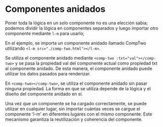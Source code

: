 # Componentes anidados

Poner toda la lógica en un solo componente no es una elección sabia; podemos dividir la lógica en componentes separados y luego importar otro componente mediante `l-m` para usarlo;

En el ejemplo, se importa un componente anidado llamado CompTwo utilizando `<l-m src="./comp-two.html"></l-m>`.

Se utiliza el componente anidado mediante `<comp-two :txt="val"></comp-two>` y se pasa la propiedad val del componente actual como propiedad txt al componente anidado. De esta manera, el componente anidado puede utilizar los datos pasados para renderizar.

En `<comp-two></comp-two>`, se utiliza el componente anidado sin pasar ninguna propiedad. La forma en que se utiliza depende de la lógica y el diseño del componente anidado en sí.

Una vez que un componente se ha cargado correctamente, se puede utilizar en cualquier lugar, sin importar cuántas veces se cargue el componente 'l-m' en diferentes lugares con el mismo componente. Este mecanismo garantiza la reutilización y coherencia del componente.

<a href="../../publics/examples/nested-component/demo.html" preview demo></a>
<a href="../../publics/examples/nested-component/comp-one.html" main demo></a>
<a href="../../publics/examples/nested-component/comp-two.html" demo></a>

